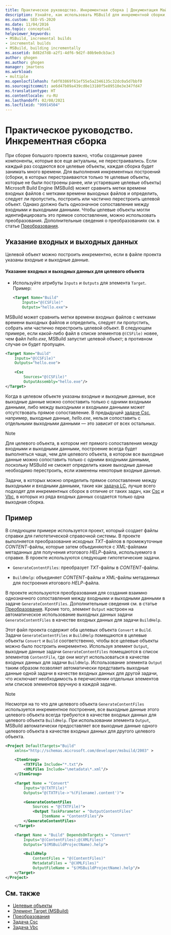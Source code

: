 ```yaml
---
title: Практическое руководство. Инкрементная сборка | Документация Майкрософт
description: Узнайте, как использовать MSBuild для инкрементной сборки, чтобы не перестраивать ранее созданные компоненты, которые по-прежнему являются актуальными.
ms.custom: SEO-VS-2020
ms.date: 11/04/2016
ms.topic: conceptual
helpviewer_keywords:
- MSBuild, incremental builds
- incremental builds
- MSBuild, building incrementally
ms.assetid: 8d82d7d8-a2f1-4df6-9d2f-80b9e0cb3ac3
author: ghogen
ms.author: ghogen
manager: jmartens
ms.workload:
- multiple
ms.openlocfilehash: fa0f03869f61ef55e5a2346135c32dc0a5d7bbf0
ms.sourcegitcommit: ae6d47b09a439cd0e13180f5e89510e3e347fd47
ms.translationtype: HT
ms.contentlocale: ru-RU
ms.lasthandoff: 02/08/2021
ms.locfileid: "99914504"
---
```

# <a name="how-to-build-incrementally"></a>Практическое руководство. Инкрементная сборка

При сборке большого проекта важно, чтобы созданные ранее компоненты, которые все еще актуальны, не перестраивались. Если каждый раз создаются все целевые объекты, каждая сборка будет занимать много времени. Для выполнения инкрементных построений (сборки, в которых перестраиваются только те целевые объекты, которые не были построены ранее, или устаревшие целевые объекты) Microsoft Build Engine (MSBuild) может сравнить метки времени входных файлов с метками времени выходных файлов и определить, следует ли пропустить, построить или частично перестроить целевой объект. Однако должно быть однозначное сопоставление между входными и выходными данными. Чтобы целевые объекты могли идентифицировать это прямое сопоставление, можно использовать преобразования. Дополнительные сведения о преобразованиях см. в статье [Преобразования](../msbuild/msbuild-transforms.md).

## <a name="specify-inputs-and-outputs"></a>Указание входных и выходных данных

Целевой объект можно построить инкрементно, если в файле проекта указаны входные и выходные данные.

#### <a name="to-specify-inputs-and-outputs-for-a-target"></a>Указание входных и выходных данных для целевого объекта

- Используйте атрибуты `Inputs` и `Outputs` для элемента `Target`. Пример:

  ```xml
  <Target Name="Build"
      Inputs="@(CSFile)"
      Outputs="hello.exe">
  ```

MSBuild может сравнить метки времени входных файлов с метками времени выходных файлов и определить, следует ли пропустить, собрать или частично перестроить целевой объект. В следующем примере, если какой-либо файл в списке элементов `@(CSFile)` новее, чем файл *hello.exe*, MSBuild запустит целевой объект; в противном случае он будет пропущен.

```xml
<Target Name="Build"
    Inputs="@(CSFile)"
    Outputs="hello.exe">

    <Csc
        Sources="@(CSFile)"
        OutputAssembly="hello.exe"/>
</Target>
```

Когда в целевом объекте указаны входные и выходные данные, все выходные данные можно сопоставить только с одними входными данными, либо между выходными и входными данными может отсутствовать прямое сопоставление. В предыдущей [задаче Csc](../msbuild/csc-task.md), например, выходные данные, *hello.exe*, нельзя сопоставить с отдельными выходными данными — это зависит от всех остальных.

> [!NOTE]
> Для целевого объекта, в котором нет прямого сопоставления между входными и выходными данными, построение всегда будет выполняться чаще, чем для целевого объекта, в котором все выходные данные можно сопоставить только с одними входными данными, поскольку MSBuild не сможет определить какие выходные данные необходимо перестроить, если изменены некоторые входные данные.

Задачи, в которых можно определить прямое сопоставление между выходными и входными данными, такие как [задача LC](../msbuild/lc-task.md), лучше всего подходят для инкрементных сборок в отличие от таких задач, как [Csc](../msbuild/csc-task.md) и [Vbc](../msbuild/vbc-task.md), в которых из ряда входных данных создается только одна выходная сборка.

## <a name="example"></a>Пример

В следующем примере используется проект, который создает файлы справки для гипотетической справочной системы. В проекте выполняется преобразование исходных *TXT*-файлов в промежуточные *CONTENT*-файлы, которые затем объединяются с XML-файлами метаданных для получения итогового *HELP*-файла, используемого в справке. В проекте используются следующие гипотетические задачи.

- `GenerateContentFiles`: преобразует *TXT*-файлы в *CONTENT*-файлы.

- `BuildHelp`: объединяет *CONTENT*-файлы и XML-файлы метаданных для построения итогового *HELP*-файла.

В проекте используются преобразования для создания взаимно однозначного сопоставления между входными и выходными данными в задаче `GenerateContentFiles`. Дополнительные сведения см. в статье [Преобразования](../msbuild/msbuild-transforms.md). Кроме того, элемент `Output` настроен на автоматическое использование выходных данных задачи `GenerateContentFiles` в качестве входных данных для задачи `BuildHelp`.

Этот файл проекта содержит оба целевых объекта `Convert` и `Build`. Задачи `GenerateContentFiles` и `BuildHelp` помещаются в целевые объекты `Convert` и `Build` соответственно, чтобы все целевые объекты можно было построить инкрементно. Используя элемент `Output`, выходные данные задачи `GenerateContentFiles` помещаются в список элементов `ContentFile`, где они могут использоваться в качестве входных данных для задачи `BuildHelp`. Использование элемента `Output` таким образом позволяет автоматически представить выходные данные одной задачи в качестве входных данных для другой задачи, что исключает необходимость в перечислении отдельных элементов или списков элементов вручную в каждой задаче.

> [!NOTE]
> Несмотря на то что для целевого объекта `GenerateContentFiles` используется инкрементное построение, все выходные данные этого целевого объекта всегда требуются в качестве входных данных для целевого объекта `BuildHelp`. При использовании элемента `Output`, MSBuild автоматически предоставляет все выходные данные одного целевого объекта в качестве входных данных для другого целевого объекта.

```xml
<Project DefaultTargets="Build"
    xmlns="http://schemas.microsoft.com/developer/msbuild/2003" >

    <ItemGroup>
        <TXTFile Include="*.txt"/>
        <XMLFiles Include="\metadata\*.xml"/>
    </ItemGroup>

    <Target Name = "Convert"
        Inputs="@(TXTFile)"
        Outputs="@(TXTFile->'%(Filename).content')">

        <GenerateContentFiles
            Sources = "@(TXTFile)">
            <Output TaskParameter = "OutputContentFiles"
                ItemName = "ContentFiles"/>
        </GenerateContentFiles>
    </Target>

    <Target Name = "Build" DependsOnTargets = "Convert"
        Inputs="@(ContentFiles);@(XMLFiles)"
        Outputs="$(MSBuildProjectName).help">

        <BuildHelp
            ContentFiles = "@(ContentFiles)"
            MetadataFiles = "@(XMLFiles)"
            OutputFileName = "$(MSBuildProjectName).help"/>
    </Target>
</Project>
```

## <a name="see-also"></a>См. также

- [Целевые объекты](../msbuild/msbuild-targets.md)
- [Элемент Target (MSBuild)](../msbuild/target-element-msbuild.md)
- [Преобразования](../msbuild/msbuild-transforms.md)
- [Задача Csc](../msbuild/csc-task.md)
- [Задача Vbc](../msbuild/vbc-task.md)
